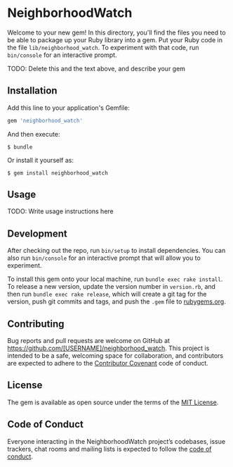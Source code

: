 # NeighborhoodWatch

Welcome to your new gem! In this directory, you'll find the files you need to be able to package up your Ruby library into a gem. Put your Ruby code in the file `lib/neighborhood_watch`. To experiment with that code, run `bin/console` for an interactive prompt.

TODO: Delete this and the text above, and describe your gem

## Installation

Add this line to your application's Gemfile:

```ruby
gem 'neighborhood_watch'
```

And then execute:

    $ bundle

Or install it yourself as:

    $ gem install neighborhood_watch

## Usage

TODO: Write usage instructions here

## Development

After checking out the repo, run `bin/setup` to install dependencies. You can also run `bin/console` for an interactive prompt that will allow you to experiment.

To install this gem onto your local machine, run `bundle exec rake install`. To release a new version, update the version number in `version.rb`, and then run `bundle exec rake release`, which will create a git tag for the version, push git commits and tags, and push the `.gem` file to [rubygems.org](https://rubygems.org).

## Contributing

Bug reports and pull requests are welcome on GitHub at https://github.com/[USERNAME]/neighborhood_watch. This project is intended to be a safe, welcoming space for collaboration, and contributors are expected to adhere to the [Contributor Covenant](http://contributor-covenant.org) code of conduct.

## License

The gem is available as open source under the terms of the [MIT License](https://opensource.org/licenses/MIT).

## Code of Conduct

Everyone interacting in the NeighborhoodWatch project’s codebases, issue trackers, chat rooms and mailing lists is expected to follow the [code of conduct](https://github.com/[USERNAME]/neighborhood_watch/blob/master/CODE_OF_CONDUCT.md).
